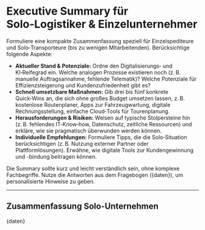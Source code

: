 # Executive Summary für Solo‑Logistiker & Einzelunternehmer

Formuliere eine kompakte Zusammenfassung speziell für Einzelspediteure und Solo‑Transporteure (bis zu wenigen Mitarbeitenden). Berücksichtige folgende Aspekte:

* **Aktueller Stand & Potenziale:** Ordne den Digitalisierungs‑ und KI‑Reifegrad ein. Welche analogen Prozesse existieren noch (z. B. manuelle Auftragsannahme, fehlende Telematik)? Welche Potenziale für Effizienzsteigerung und Kundenzufriedenheit gibt es?
* **Schnell umsetzbare Maßnahmen:** Gib drei bis fünf konkrete Quick‑Wins an, die sich ohne großes Budget umsetzen lassen, z. B. kostenlose Routenplaner, Apps zur Fahrzeugwartung, digitale Rechnungsstellung, einfache Cloud‑Tools für Tourenplanung.
* **Herausforderungen & Risiken:** Weisen auf typische Stolpersteine hin (z. B. fehlendes IT‑Know‑how, Datenschutz, zeitliche Ressourcen) und erkläre, wie sie pragmatisch überwunden werden können.
* **Individuelle Empfehlungen:** Formuliere Tipps, die die Solo‑Situation berücksichtigen (z. B. Nutzung externer Partner oder Plattformlösungen). Erwähne, wie digitale Tools zur Kundengewinnung und -bindung beitragen können.

Die Summary sollte kurz und leicht verständlich sein, ohne komplexe Fachbegriffe. Nutze die Antworten aus dem Fragebogen ({daten}), um personalisierte Hinweise zu geben.

---

## Zusammenfassung Solo-Unternehmen

{daten}